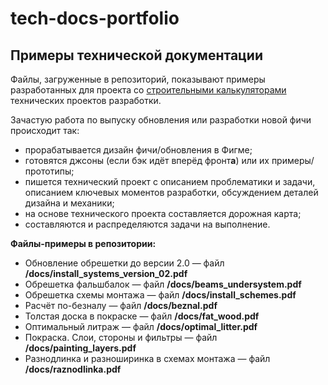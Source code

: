 # tech-docs-portfolio
## Примеры технической документации
Файлы, загруженные в репозиторий, показывают примеры разработанных для проекта со [строительными калькуляторами](https://lesobirzha.ru/calculator/) технических проектов разработки.

Зачастую работа по выпуску обновления или разработки новой фичи происходит так:
- прорабатывается дизайн фичи/обновления в Фигме;
- готовятся джсоны (если бэк идёт вперёд фронт**а**) или их примеры/прототипы;
- пишется технический проект с описанием проблематики и задачи, описанием ключевых моментов разработки, обсуждением деталей дизайна и механики;
- на основе технического проекта составляется дорожная карта;
- составляются и распределяются задачи на выполнение.

**Файлы-примеры в репозитории:**
- Обновление обрешетки до версии 2.0 — файл **/docs/install_systems_version_02.pdf**
- Обрешетка фальшбалок — файл **/docs/beams_undersystem.pdf**
- Обрешетка схемы монтажа — файл **/docs/install_schemes.pdf**
- Расчёт по-безналу — файл **/docs/beznal.pdf**
- Толстая доска в покраске — файл **/docs/fat_wood.pdf**
- Оптимальный литраж — файл **/docs/optimal_litter.pdf**
- Покраска. Слои, стороны и фильтры — файл **/docs/painting_layers.pdf**
- Разнодлинка и разноширинка в схемах монтажа — файл **/docs/raznodlinka.pdf**
